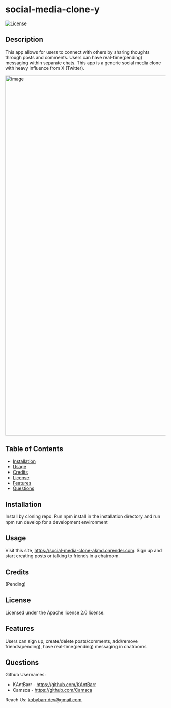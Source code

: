 # social-media-clone-y
[![License](https://img.shields.io/badge/License-Apache_2.0-blue.svg)](https://opensource.org/licenses/Apache-2.0)

## Description
This app allows for users to connect with others by sharing thoughts through posts and comments. Users can have real-time(pending) messaging within separate chats. This app is a generic social media clone with heavy influence from X (Twitter).

<img width="1128" alt="image" src="https://github.com/ucb-space-y-p3/social-media-clone-y/assets/70618192/df45dad5-1809-4997-9880-0e7f55bdb91e">

## Table of Contents
- [Installation](#installation)
- [Usage](#usage)
- [Credits](#credits)
- [License](#license)
- [Features](#features)
- [Questions](#questions)

## Installation
Install by cloning repo. Run npm install in the installation directory and run npm run develop for a development environment

## Usage
Visit this site, https://social-media-clone-akmd.onrender.com. Sign up and start creating posts or talking to friends in a chatroom.

## Credits
(Pending)

## License
Licensed under the Apache license 2.0 license.

## Features
Users can sign up, create/delete posts/comments, add/remove friends(pending), have real-time(pending) messaging in chatrooms

## Questions
Github Usernames: 
- KAntBarr - https://github.com/KAntBarr
- Camsca - https://github.com/Camsca

Reach Us: kobybarr.dev@gmail.com, 
